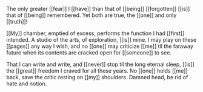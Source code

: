 The only greater [[fear]] I [[have]] than that of [[being]] [[forgotten]] [[is]] that of [[being]] remembered. Yet both are true, the [[one]] and only [[truth]]!

[[My]] chamber, emptied of excess, performs the function I had [[first]] intended. A studio of the arts, of exploration, [[is]] mine. I may play on these [[pages]] any way I wish, and no [[one]] may criticize [[me]] til the faraway future when its contents are cracked open for [[someone]] to see.

That I can write and write, and [[never]] stop til the long eternal sleep, [[is]] the [[great]] freedom I craved for all these years. No [[one]] holds [[me]] back, save the critic resting on [[my]] shoulders. Damned head, be rid of hate and notion.